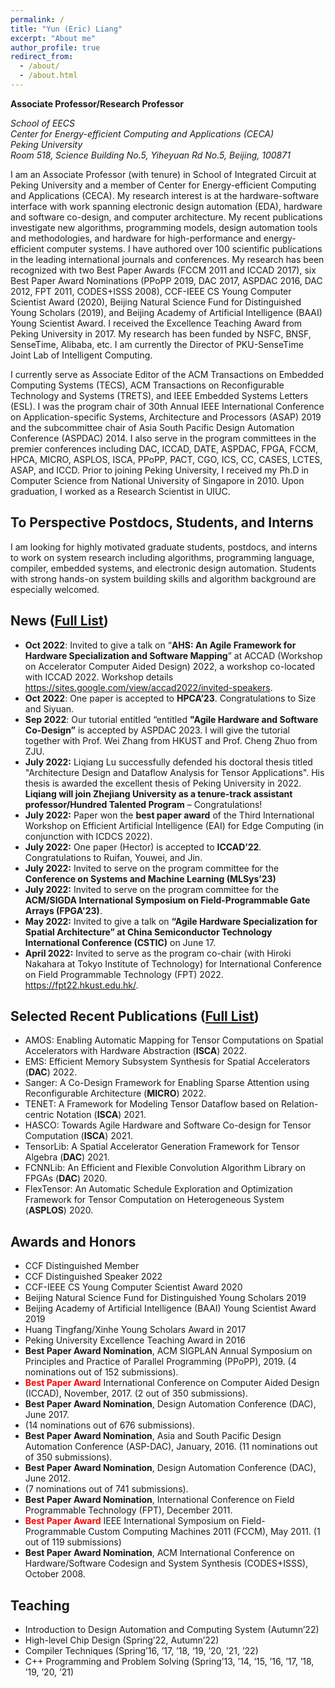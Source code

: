 ```yaml
---
permalink: /
title: "Yun (Eric) Liang"
excerpt: "About me"
author_profile: true
redirect_from: 
  - /about/
  - /about.html
---
```



**Associate Professor/Research Professor**

*School of EECS*  
*Center for Energy-efficient Computing and Applications (CECA)*  
*Peking University*  
*Room 518, Science Building No.5, Yiheyuan Rd No.5, Beijing, 100871*

I am an Associate Professor (with tenure) in School of Integrated Circuit at Peking University and a member of Center for Energy-efficient Computing and Applications (CECA). My research interest is at the hardware-software interface with work spanning electronic design automation (EDA), hardware and software co-design, and computer architecture. My recent publications investigate new algorithms, programming models, design automation tools and methodologies, and hardware for high-performance and energy-efficient computer systems. I have authored over 100 scientific publications in the leading international journals and conferences. My research has been recognized with two Best Paper Awards (FCCM 2011 and ICCAD 2017), six Best Paper Award Nominations (PPoPP 2019, DAC 2017, ASPDAC 2016, DAC 2012, FPT 2011, CODES+ISSS 2008), CCF-IEEE CS Young Computer Scientist Award (2020), Beijing Natural Science Fund for Distinguished Young Scholars (2019), and Beijing Academy of Artificial Intelligence (BAAI) Young Scientist Award. I received the Excellence Teaching Award from Peking University in 2017. My research has been funded by NSFC, BNSF, SenseTime, Alibaba, etc. I am currently the Director of PKU-SenseTime Joint Lab of Intelligent Computing.

I currently serve as Associate Editor of the ACM Transactions on Embedded Computing Systems (TECS), ACM Transactions on Reconfigurable Technology and Systems (TRETS), and IEEE Embedded Systems Letters (ESL). I was the program chair of 30th Annual IEEE International Conference on Application-specific Systems, Architecture and Processors (ASAP) 2019 and the subcommittee chair of Asia South Pacific Design Automation Conference (ASPDAC) 2014. I also serve in the program committees in the premier conferences including DAC, ICCAD, DATE, ASPDAC, FPGA, FCCM, HPCA, MICRO, ASPLOS, ISCA, PPoPP, PACT, CGO, ICS, CC, CASES, LCTES, ASAP, and ICCD. Prior to joining Peking University, I received my Ph.D in Computer Science from National University of Singapore in 2010. Upon graduation, I worked as a Research Scientist in UIUC. 


## To Perspective Postdocs, Students, and Interns

I am looking for highly motivated graduate students, postdocs, and interns to work on system research including algorithms, programming language, compiler, embedded systems, and electronic design automation. Students with strong hands-on system building skills and algorithm background are especially welcomed. 

## News ([Full List](/news/))

- **Oct 2022**: Invited to give a talk on “**AHS: An Agile Framework for Hardware Specialization and Software Mapping**” at ACCAD (Workshop on Accelerator Computer Aided Design) 2022, a workshop co-located with ICCAD 2022. Workshop details https://sites.google.com/view/accad2022/invited-speakers. 
- **Oct 2022**: One paper is accepted to **HPCA’23**. Congratulations to Size and Siyuan.
- **Sep 2022**: Our tutorial entitled “entitled **"Agile Hardware and Software Co-Design”** is accepted by ASPDAC 2023. I will give the tutorial together with Prof. Wei Zhang from HKUST and Prof. Cheng Zhuo from ZJU.
- **July 2022:** Liqiang Lu successfully defended his doctoral thesis titled "Architecture Design and Dataflow Analysis for Tensor Applications". His thesis is awarded the excellent thesis of Peking University in 2022. **Liqiang will join Zhejiang University as a tenure-track assistant professor/Hundred Talented Program** – Congratulations!
- **July 2022:** Paper won the **best paper award** of the Third International Workshop on Efficient Artificial Intelligence (EAI) for Edge Computing (in conjunction with ICDCS 2022).
- **July 2022:** One paper (Hector) is accepted to **ICCAD’22**. Congratulations to Ruifan, Youwei, and Jin.
- **July 2022:** Invited to serve on the program committee for the **Conference on Systems and Machine Learning (MLSys’23)**
- **July 2022:** Invited to serve on the program committee for the **ACM/SIGDA International Symposium on Field-Programmable Gate Arrays (FPGA'23)**.
- **May 2022:** Invited to give a talk on **“Agile Hardware Specialization for Spatial Architecture” at China Semiconductor Technology International Conference (CSTIC)** on June 17. 
- **April 2022:**  Invited to serve as the program co-chair (with Hiroki Nakahara at Tokyo Institute of Technology) for International Conference on Field Programmable Technology (FPT) 2022. https://fpt22.hkust.edu.hk/.

## Selected Recent Publications ([Full List](/publications/))

- AMOS: Enabling Automatic Mapping for Tensor Computations on Spatial Accelerators with Hardware Abstraction (**ISCA**) 2022.
- EMS: Efficient Memory Subsystem Synthesis for Spatial Accelerators (**DAC**) 2022.
- Sanger: A Co-Design Framework for Enabling Sparse Attention using Reconfigurable Architecture (**MICRO**) 2022.
- TENET: A Framework for Modeling Tensor Dataflow based on Relation-centric Notation (**ISCA**) 2021.
- HASCO: Towards Agile Hardware and Software Co-design for Tensor Computation (**ISCA**) 2021.
- TensorLib: A Spatial Accelerator Generation Framework for Tensor Algebra (**DAC**) 2021.
- FCNNLib: An Efficient and Flexible Convolution Algorithm Library on FPGAs (**DAC**) 2020.
- FlexTensor: An Automatic Schedule Exploration and Optimization Framework for Tensor Computation on Heterogeneous System (**ASPLOS**) 2020.

## Awards and Honors

- CCF Distinguished Member
- CCF Distinguished Speaker 2022 
- CCF-IEEE CS Young Computer Scientist Award 2020
- Beijing Natural Science Fund for Distinguished Young Scholars 2019
- Beijing Academy of Artificial Intelligence (BAAI) Young Scientist Award 2019
- Huang Tingfang/Xinhe Young Scholars Award in 2017
- Peking University Excellence Teaching Award in 2016
- **Best Paper Award Nomination**, ACM SIGPLAN Annual Symposium on Principles and Practice of Parallel Programming (PPoPP), 2019. (4 nominations out of 152 submissions). 
- <span style="color:red">**Best Paper Award**</span> International Conference on Computer Aided Design (ICCAD), November, 2017. (2 out of 350 submissions). 
- **Best Paper Award Nomination**, Design Automation Conference (DAC), June 2017. 
- (14 nominations out of 676 submissions).
- **Best Paper Award Nomination**, Asia and South Pacific Design Automation Conference (ASP-DAC), January, 2016. (11 nominations out of 350 submissions). 
- **Best Paper Award Nomination**, Design Automation Conference (DAC), June 2012. 
- (7 nominations out of 741 submissions).
- **Best Paper Award Nomination**, International Conference on Field Programmable Technology (FPT), December 2011.
- <span style="color:red">**Best Paper Award**</span> IEEE International Symposium on Field-Programmable Custom Computing Machines 2011 (FCCM), May 2011. (1 out of 119 submissions)
- **Best Paper Award Nomination**, ACM International Conference on Hardware/Software Codesign and System Synthesis (CODES+ISSS), October 2008.

## Teaching 
- Introduction to Design Automation and Computing System (Autumn’22)
- High-level Chip Design (Spring’22, Autumn’22)
- Compiler Techniques (Spring’16, ’17, ’18, ‘19, ’20, ’21, ’22)
- C++ Programming and Problem Solving (Spring’13, ’14, ’15, ’16, ’17, ’18, ’19, ’20, ’21)


